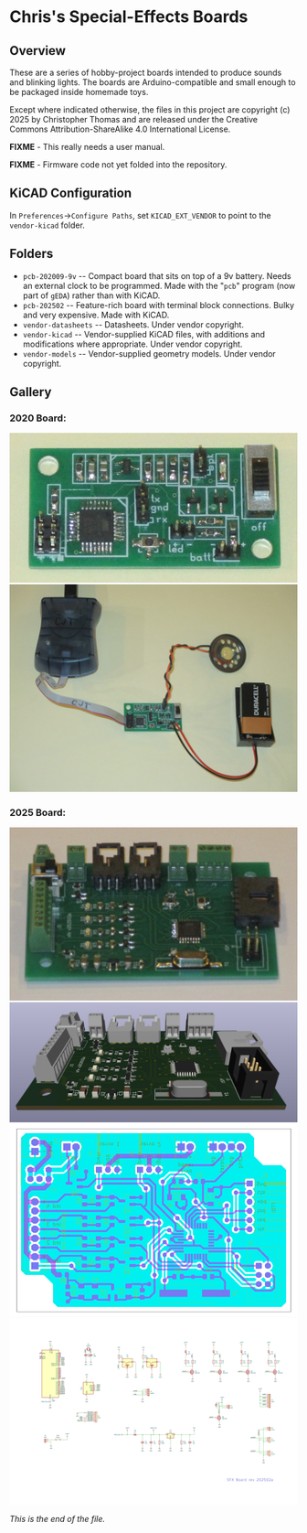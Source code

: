 # Chris's Special-Effects Boards

## Overview

These are a series of hobby-project boards intended to produce sounds and
blinking lights. The boards are Arduino-compatible and small enough to be
packaged inside homemade toys.

Except where indicated otherwise, the files in this project are copyright (c)
2025 by Christopher Thomas and are released under the Creative Commons
Attribution-ShareAlike 4.0 International License.

**FIXME** - This really needs a user manual.

**FIXME** - Firmware code not yet folded into the repository.


## KiCAD Configuration

In `Preferences`->`Configure Paths`, set `KICAD_EXT_VENDOR` to point to the
`vendor-kicad` folder.


## Folders

* `pcb-202009-9v` -- Compact board that sits on top of a 9v battery.
Needs an external clock to be programmed. Made with the "`pcb`" program
(now part of `gEDA`) rather than with KiCAD.
* `pcb-202502` -- Feature-rich board with terminal block connections. Bulky
and very expensive. Made with KiCAD.
* `vendor-datasheets` -- Datasheets. Under vendor copyright.
* `vendor-kicad` -- Vendor-supplied KiCAD files, with additions and
modifications where appropriate. Under vendor copyright.
* `vendor-models` -- Vendor-supplied geometry models. Under vendor copyright.


## Gallery

### 2020 Board:
![2020 Board](./pcb-202009-9v/photos/processed/rev2-board.jpg)
![2020 System](./pcb-202009-9v/photos/processed/rev2-accessories.jpg)

### 2025 Board:
![2025 Board](./pcb-202502/photos/processed/v202502a-board.jpg)
![2025 Render](./pcb-202502/renders/sfx-202502a-side.png)
![2025 Layout](./pcb-202502/plots/sfx-202502a.png)
![2025 Schematic](./pcb-202502/schem/sfx-202502a-schem.png)


*This is the end of the file.*
